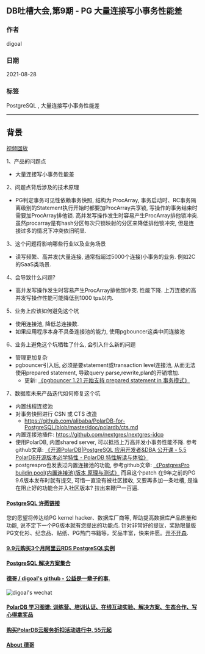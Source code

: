 ## DB吐槽大会,第9期 - PG 大量连接写小事务性能差   
       
### 作者                      
digoal    
      
### 日期    
2021-08-28    
       
### 标签         
PostgreSQL , 大量连接写小事务性能差  
     
----    
     
## 背景                  
[视频回放](https://www.bilibili.com/video/BV1ab4y1m7yc/)      
    
1、产品的问题点          
- 大量连接写小事务性能差  
          
2、问题点背后涉及的技术原理    
- PG判定事务可见性依赖事务快照, 结构为:ProcArray, 事务启动时、RC事务隔离级别的Statement执行开始时都要加ProcArray共享锁, 写操作的事务结束时需要加ProcArray排他锁. 高并发写操作发生时容易产生ProcArray排他锁冲突. 虽然procarray是有hash分区每次只锁映射的分区来降低排他锁冲突, 但是连接过多的情况下冲突依旧明显.   
          
3、这个问题将影响哪些行业以及业务场景        
- 读写频繁、高并发(大量连接, 通常指超过5000个连接)小事务的业务. 例如2C的SaaS类场景.    
         
4、会导致什么问题?        
- 高并发写操作发生时容易产生ProcArray排他锁冲突. 性能下降. 上万连接的高并发写操作性能可能降低到1000 tps以内.    
    
5、业务上应该如何避免这个坑       
- 使用连接池, 降低总连接数.  
- 如果应用程序本身不具备连接池的能力, 使用pgbouncer这类中间连接池  
              
6、业务上避免这个坑牺牲了什么, 会引入什么新的问题        
- 管理更加复杂   
- pgbouncer引入后, 必须是要statement或transaction level连接池, 从而无法使用prepared statement, 导致query parse,rewrite,plan的开销增加.
    - 更新: [《pgbouncer 1.21 开始支持 prepared statement in 事务模式》](../202310/20231026_02.md)   
                
7、数据库未来产品迭代如何修复这个坑        
- 内置线程连接池   
- 对事务快照进行 CSN 或 CTS 改造  
    - https://github.com/alibaba/PolarDB-for-PostgreSQL/blob/master/doc/polardb/cts.md  
- 内置连接池插件: https://github.com/nextgres/nextgres-idcp   
- 使用PolarDB, 内置shared server, 可以抵挡上万高并发小事务性能不降. 参考github文章: [《开源PolarDB|PostgreSQL 应用开发者&DBA 公开课 - 5.5 PolarDB开源版本必学特性 - PolarDB 特性解读与体验》](../202401/20240125_07.md)  
- postgrespro也发表过内置连接池的功能, 参考github文章: [《PostgresPro buildin pool(内置连接池)版本 原理与测试》](../201805/20180521_03.md)   而且这个patch 在9年之前的PG 9.6版本发布时就有提交, 可惜一直没有被社区接收, 又要再多加一条吐槽, 是谁在阻止好的功能合并入社区版本? 拉出来鞭尸一百遍.  
  
#### [PostgreSQL 许愿链接](https://github.com/digoal/blog/issues/76 "269ac3d1c492e938c0191101c7238216")
您的愿望将传达给PG kernel hacker、数据库厂商等, 帮助提高数据库产品质量和功能, 说不定下一个PG版本就有您提出的功能点. 针对非常好的提议，奖励限量版PG文化衫、纪念品、贴纸、PG热门书籍等，奖品丰富，快来许愿。[开不开森](https://github.com/digoal/blog/issues/76 "269ac3d1c492e938c0191101c7238216").  
  
  
#### [9.9元购买3个月阿里云RDS PostgreSQL实例](https://www.aliyun.com/database/postgresqlactivity "57258f76c37864c6e6d23383d05714ea")
  
  
#### [PostgreSQL 解决方案集合](https://yq.aliyun.com/topic/118 "40cff096e9ed7122c512b35d8561d9c8")
  
  
#### [德哥 / digoal's github - 公益是一辈子的事.](https://github.com/digoal/blog/blob/master/README.md "22709685feb7cab07d30f30387f0a9ae")
  
  
![digoal's wechat](../pic/digoal_weixin.jpg "f7ad92eeba24523fd47a6e1a0e691b59")
  
  
#### [PolarDB 学习图谱: 训练营、培训认证、在线互动实验、解决方案、生态合作、写心得拿奖品](https://www.aliyun.com/database/openpolardb/activity "8642f60e04ed0c814bf9cb9677976bd4")
  
  
#### [购买PolarDB云服务折扣活动进行中, 55元起](https://www.aliyun.com/activity/new/polardb-yunparter?userCode=bsb3t4al "e0495c413bedacabb75ff1e880be465a")
  
  
#### [About 德哥](https://github.com/digoal/blog/blob/master/me/readme.md "a37735981e7704886ffd590565582dd0")
  
